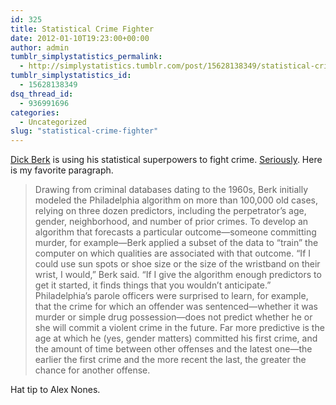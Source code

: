 ```yaml
---
id: 325
title: Statistical Crime Fighter
date: 2012-01-10T19:23:00+00:00
author: admin
tumblr_simplystatistics_permalink:
  - http://simplystatistics.tumblr.com/post/15628138349/statistical-crime-fighter
tumblr_simplystatistics_id:
  - 15628138349
dsq_thread_id:
  - 936991696
categories:
  - Uncategorized
slug: "statistical-crime-fighter"
---
```

<a href="http://www-stat.wharton.upenn.edu/~berkr/" target="_blank">Dick Berk</a> is using his statistical superpowers to fight crime. <a href="http://www.theatlantic.com/magazine/archive/2012/01/misfortune-teller/8846/" target="_blank">Seriously</a>. Here is my favorite paragraph.

> <span>Drawing from criminal databases dating to the 1960s, Berk initially modeled the Philadelphia algorithm on more than 100,000 old cases, relying on three dozen predictors, including the perpetrator’s age, gender, neighborhood, and number of prior crimes. To develop an algorithm that forecasts a particular outcome—someone committing murder, for example—Berk applied a subset of the data to “train” the computer on which qualities are associated with that outcome. “If I could use sun spots or shoe size or the size of the wristband on their wrist, I would,” Berk said. “If I give the algorithm enough predictors to get it started, it finds things that you wouldn’t anticipate.” Philadelphia’s parole officers were surprised to learn, for example, that the crime for which an offender was sentenced—whether it was murder or simple drug possession—does not predict whether he or she will commit a violent crime in the future. Far more predictive is the age at which he (yes, gender matters) committed his first crime, and the amount of time between other offenses and the latest one—the earlier the first crime and the more recent the last, the greater the chance for another offense.</span>

<span>Hat tip to Alex Nones.</span>
